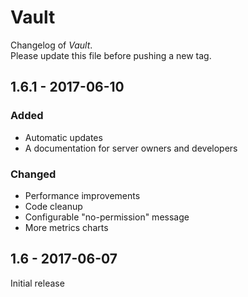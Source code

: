 # Vault
Changelog of _Vault_.  
Please update this file before pushing a new tag.

## 1.6.1 - 2017-06-10

### Added

- Automatic updates
- A documentation for server owners and developers

### Changed

- Performance improvements
- Code cleanup
- Configurable "no-permission" message
- More metrics charts

## 1.6 - 2017-06-07

Initial release
